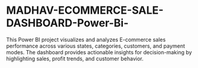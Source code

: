 # MADHAV-ECOMMERCE-SALE-DASHBOARD-Power-Bi-
This Power BI project visualizes and analyzes E-commerce sales performance across various states, categories, customers, and payment modes. The dashboard provides actionable insights for decision-making by highlighting sales, profit trends, and customer behavior.
